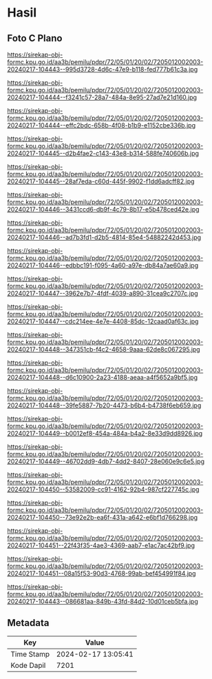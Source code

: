 # Hasil

## Foto C Plano

https://sirekap-obj-formc.kpu.go.id/aa3b/pemilu/pdpr/72/05/01/20/02/7205012002003-20240217-104443--995d3728-4d6c-47e9-b118-fed777b61c3a.jpg

https://sirekap-obj-formc.kpu.go.id/aa3b/pemilu/pdpr/72/05/01/20/02/7205012002003-20240217-104444--f3241c57-28a7-484a-8e95-27ad7e21d160.jpg

https://sirekap-obj-formc.kpu.go.id/aa3b/pemilu/pdpr/72/05/01/20/02/7205012002003-20240217-104444--effc2bdc-658b-4f08-b1b9-e1152cbe336b.jpg

https://sirekap-obj-formc.kpu.go.id/aa3b/pemilu/pdpr/72/05/01/20/02/7205012002003-20240217-104445--d2b4fae2-c143-43e8-b314-588fe740606b.jpg

https://sirekap-obj-formc.kpu.go.id/aa3b/pemilu/pdpr/72/05/01/20/02/7205012002003-20240217-104445--28af7eda-c60d-445f-9902-f1dd6adcff82.jpg

https://sirekap-obj-formc.kpu.go.id/aa3b/pemilu/pdpr/72/05/01/20/02/7205012002003-20240217-104446--3431ccd6-db9f-4c79-8b17-e5b478ced42e.jpg

https://sirekap-obj-formc.kpu.go.id/aa3b/pemilu/pdpr/72/05/01/20/02/7205012002003-20240217-104446--ad7b3fd1-d2b5-4814-85e4-54882242d453.jpg

https://sirekap-obj-formc.kpu.go.id/aa3b/pemilu/pdpr/72/05/01/20/02/7205012002003-20240217-104446--edbbc191-f095-4a60-a97e-db84a7ae60a9.jpg

https://sirekap-obj-formc.kpu.go.id/aa3b/pemilu/pdpr/72/05/01/20/02/7205012002003-20240217-104447--3962e7b7-4fdf-4039-a890-31cea9c2707c.jpg

https://sirekap-obj-formc.kpu.go.id/aa3b/pemilu/pdpr/72/05/01/20/02/7205012002003-20240217-104447--cdc214ee-4e7e-4408-85dc-12caad0af63c.jpg

https://sirekap-obj-formc.kpu.go.id/aa3b/pemilu/pdpr/72/05/01/20/02/7205012002003-20240217-104448--347351cb-f4c2-4658-9aaa-62de8c067295.jpg

https://sirekap-obj-formc.kpu.go.id/aa3b/pemilu/pdpr/72/05/01/20/02/7205012002003-20240217-104448--d6c10900-2a23-4188-aeaa-a4f5652a9bf5.jpg

https://sirekap-obj-formc.kpu.go.id/aa3b/pemilu/pdpr/72/05/01/20/02/7205012002003-20240217-104448--39fe5887-7b20-4473-b6b4-b4738f6eb659.jpg

https://sirekap-obj-formc.kpu.go.id/aa3b/pemilu/pdpr/72/05/01/20/02/7205012002003-20240217-104449--b0012ef8-454a-484a-b4a2-8e33d9dd8926.jpg

https://sirekap-obj-formc.kpu.go.id/aa3b/pemilu/pdpr/72/05/01/20/02/7205012002003-20240217-104449--46702dd9-4db7-4dd2-8407-28e060e9c6e5.jpg

https://sirekap-obj-formc.kpu.go.id/aa3b/pemilu/pdpr/72/05/01/20/02/7205012002003-20240217-104450--53582009-cc91-4162-92b4-987cf227745c.jpg

https://sirekap-obj-formc.kpu.go.id/aa3b/pemilu/pdpr/72/05/01/20/02/7205012002003-20240217-104450--73e92e2b-ea6f-431a-a642-e6bf1d766298.jpg

https://sirekap-obj-formc.kpu.go.id/aa3b/pemilu/pdpr/72/05/01/20/02/7205012002003-20240217-104451--22f43f35-4ae3-4369-aab7-e1ac7ac42bf9.jpg

https://sirekap-obj-formc.kpu.go.id/aa3b/pemilu/pdpr/72/05/01/20/02/7205012002003-20240217-104451--08a15f53-90d3-4768-99ab-bef454991f84.jpg

https://sirekap-obj-formc.kpu.go.id/aa3b/pemilu/pdpr/72/05/01/20/02/7205012002003-20240217-104443--086681aa-849b-43fd-84d2-10d01ceb5bfa.jpg


## Metadata

| Key        | Value               |
| ---------- | ------------------- |
| Time Stamp | 2024-02-17 13:05:41 |
| Kode Dapil | 7201                |



